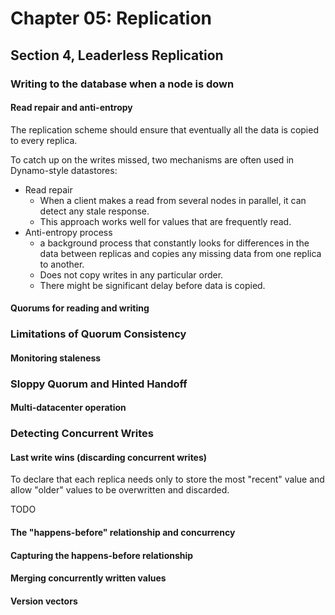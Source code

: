 # Chapter 05: Replication

## Section 4, Leaderless Replication

### Writing to the database when a node is down

#### Read repair and anti-entropy

The replication scheme should ensure that eventually all the data is copied to every replica.

To catch up on the writes missed, two mechanisms are often used in Dynamo-style datastores:

- Read repair
  - When a client makes a read from several nodes in parallel, it can detect any stale response.
  - This approach works well for values that are frequently read.
- Anti-entropy process
  - a background process that constantly looks for differences in the data between replicas and copies any missing data from one replica to another.
  - Does not copy writes in any particular order.
  - There might be significant delay before data is copied.

#### Quorums for reading and writing

### Limitations of Quorum Consistency

#### Monitoring staleness

### Sloppy Quorum and Hinted Handoff

#### Multi-datacenter operation

### Detecting Concurrent Writes

#### Last write wins (discarding concurrent writes)

To declare that each replica needs only to store the most "recent" value and allow "older" values to be overwritten and discarded.

TODO

#### The "happens-before" relationship and concurrency

#### Capturing the happens-before relationship

#### Merging concurrently written values

#### Version vectors
